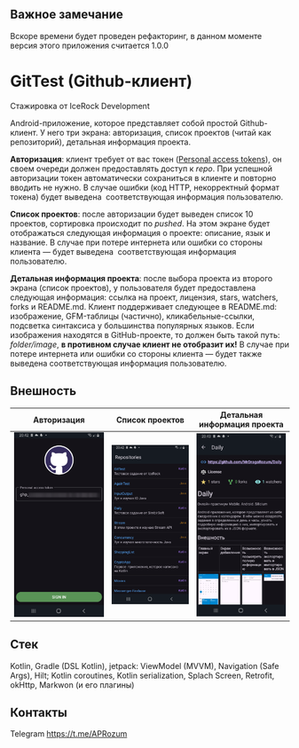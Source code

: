 
## Важное замечание
Вскоре времени будет проведен рефакторинг, в данном моменте версия этого приложения считается 1.0.0

# GitTest (Github-клиент)
Стажировка от IceRock Development

Android-приложение, которое представляет собой простой Github-клиент. У него три экрана: авторизация, список проектов (читай как репозиторий), детальная информация проекта. 

**Авторизация**: клиент требует от вас токен ([Personal access tokens](https://docs.github.com/en/authentication/keeping-your-account-and-data-secure/managing-your-personal-access-tokens)),
он своем очереди должен предоставлять доступ к _repo_. При успешной авторизации токен автоматически сохраниться в клиенте и повторно вводить не нужно.
В случае ошибки (код HTTP, некорректный формат токена) будет выведена  соответствующая информация пользователю.

**Список проектов**: после авторизации будет выведен список 10 проектов, сортировка происходит по _pushed_.
На этом экране будет отображаться следующая информация о проекте: описание, язык и название.
В случае при потере интернета или ошибки со стороны клиента — будет выведена  соответствующая информация пользователю.

**Детальная информация проекта**: после выбора проекта из второго экрана (список проектов), у пользователя будет предоставлена следующая информация:
ссылка на проект, лицензия, stars, watchers, forks и README.md.
Клиент поддерживает следующее в README.md: изображение, GFM-таблицы (частично), кликабельные-ссылки, подсветка синтаксиса у большинства популярных языков.
Если изображения находятся в GitHub-проекте, то должен быть такой путь: _folder/image_, **в противном случае клиент не отобразит их!**
В случае при потере интернета или ошибки со стороны клиента — будет также выведена соответствующая информация пользователю.

Внешность
-
| Авторизация | Список проектов | Детальная информация проекта |
|-|-|-|
|![alt text](images/Screenshot_1.png)|![alt text](images/Screenshot_2.png)|![alt text](images/Screenshot_3.png)|

Стек
-
Kotlin, Gradle (DSL Kotlin), jetpack: ViewModel (MVVM), Navigation (Safe Args), Hilt; Kotlin coroutines, Kotlin serialization, Splach Screen, Retrofit, okHttp, Markwon (и его плагины)

Контакты
-
Telegram https://t.me/APRozum
